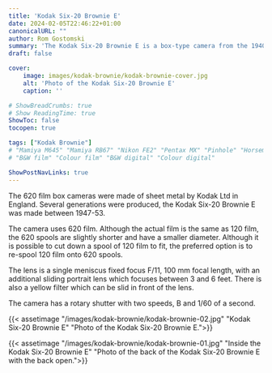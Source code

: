 ```yaml
---
title: 'Kodak Six-20 Brownie E'
date: 2024-02-05T22:46:22+01:00
canonicalURL: ""
author: Rom Gostomski
summary: 'The Kodak Six-20 Brownie E is a box-type camera from the 1940-50s. The styling is from the early Art Deco period with rounded corners typical of the Streamline Moderne period.'
draft: false

cover:
    image: images/kodak-brownie/kodak-brownie-cover.jpg
    alt: 'Photo of the Kodak Six-20 Brownie E'
    caption: ''

# ShowBreadCrumbs: true
# Show ReadingTime: true
ShowToc: false
tocopen: true

tags: ["Kodak Brownie"]
# "Mamiya M645" "Mamiya RB67" "Nikon FE2" "Pentax MX" "Pinhole" "Horseman VH-R" "Zeis Ikon Ikoflex"
# "B&W film" "Colour film" "B&W digital" "Colour digital"

ShowPostNavLinks: true
---
```

The 620 film box cameras were made of sheet metal by Kodak Ltd in England. Several generations were produced, the Kodak Six-20 Brownie E was made between 1947-53.

The camera uses 620 film. Although the actual film is the same as 120 film, the 620 spools are slightly shorter and have a smaller diameter. Although it is possible to cut down a spool of 120 film to fit, the preferred option is to re-spool 120 film onto 620 spools.

The lens is a single meniscus fixed focus F/11, 100 mm focal length, with an additional sliding portrait lens which focuses between 3 and 6 feet. There is also a yellow filter which can be slid in front of the lens.

The camera has a rotary shutter with two speeds, B and 1/60 of a second.

{{< assetimage "/images/kodak-brownie/kodak-brownie-02.jpg"
"Kodak Six-20 Brownie E" 
"Photo of the Kodak Six-20 Brownie E.">}}

{{< assetimage "/images/kodak-brownie/kodak-brownie-01.jpg"
"Inside the Kodak Six-20 Brownie E" 
"Photo of the back of the Kodak Six-20 Brownie E with the back open.">}}